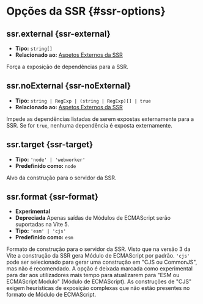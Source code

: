 # Opções da SSR {#ssr-options}

## ssr.external {ssr-external}

- **Tipo:** `string[]`
- **Relacionado ao:** [Aspetos Externos da SSR](/guide/ssr#ssr-externals)

Força a exposição de dependências para a SSR.

## ssr.noExternal {ssr-noExternal}

- **Tipo:** `string | RegExp | (string | RegExp)[] | true`
- **Relacionado ao:** [Aspetos Externos da SSR](/guide/ssr#ssr-externals)

Impede as dependências listadas de serem expostas externamente para a SSR. Se for `true`, nenhuma dependência é exposta externamente.

## ssr.target {ssr-target}

- **Tipo:** `'node' | 'webworker'`
- **Predefinido como:** `node`

Alvo da construção para o servidor da SSR.

## ssr.format {ssr-format}

- **Experimental**
- **Depreciada** Apenas saídas de Módulos de ECMAScript serão suportadas na Vite 5.
- **Tipo:** `'esm' | 'cjs'`
- **Predefinido como:** `esm`

Formato de construção para o servidor da SSR. Visto que na versão 3 da Vite a construção da SSR gera Módulo de ECMAScript por padrão. `'cjs'` pode ser selecionado para gerar uma construção em "CJS ou CommonJS", mas não é recomendado. A opção é deixada marcada como experimental para dar aos utilizadores mais tempo para atualizarem para "ESM ou ECMAScript Modulo" (Módulo de ECMAScript). As construções de "CJS" exigem heurísticas de exposição complexas que não estão presentes no formato de Módulo de ECMAScript.
